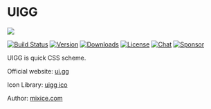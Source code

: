 # UIGG

[![](https://data.jsdelivr.com/v1/package/npm/uigg/badge)](https://www.jsdelivr.com/package/npm/uigg)

[![Build Status](https://github.com/mixice/uigg/workflows/build/badge.svg)](https://github.com/mixice/uigg/actions)
[![Version](https://img.shields.io/npm/v/@uigg/core.svg?label=version?style=flat-square&logo=appveyor)](https://www.npmjs.com/package/@uigg/core)
[![Downloads](https://img.shields.io/npm/dm/@tiptap/core.svg)](https://npmcharts.com/compare/@tiptap/core?minimal=true)
[![License](https://img.shields.io/npm/l/@tiptap/core.svg)](https://www.npmjs.com/package/@tiptap/core)
[![Chat](https://img.shields.io/badge/chat-on%20discord-7289da.svg?sanitize=true)](https://discord.gg/WtJ49jGshW)
[![Sponsor](https://img.shields.io/static/v1?label=Sponsor&message=%E2%9D%A4&logo=GitHub)](https://github.com/sponsors/ueberdosis)


UIGG is quick CSS scheme.

Official website: [ui.gg](https://ui.gg/)

Icon Library: [uigg ico](https://ui.gg/ico.html)

Author: [mixice.com](http://mixice.com/)

